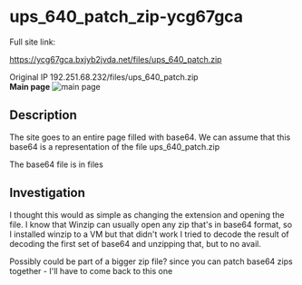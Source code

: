 ups_640_patch_zip-ycg67gca
==

Full site link:

https://ycg67gca.bxjyb2jvda.net/files/ups_640_patch.zip

Original IP 192.251.68.232/files/ups_640_patch.zip  
**Main page**
![main page](https://github.com/z3r07h/Mr-R0B0T-s03-ARG/blob/sites/Sites/ups_640_patch_zip-ycg67gca/screenshots/01-file.jpg)

Description
--

The site goes to an entire page filled with base64. We can assume that this base64 is a representation of the file ups_640_patch.zip

The base64 file is in files

Investigation
--
 
I thought this would as simple as changing the extension and opening the file. 
I know that Winzip can usually open any zip that's in base64 format, so I installed winzip to a VM but that didn't work
I tried to decode the result of decoding the first set of base64 and unzipping that, but to no avail. 

Possibly could be part of a bigger zip file? since you can patch base64 zips together - I'll have to come back to this one

